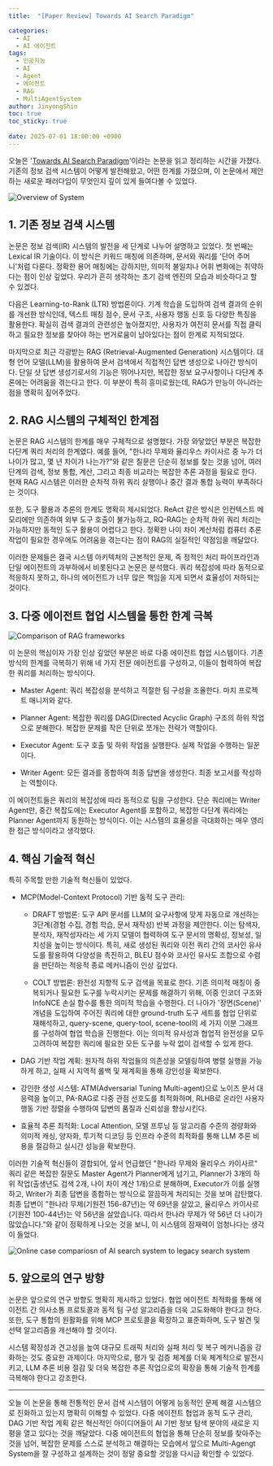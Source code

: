 ```yaml
---
title:  "[Paper Review] Towards AI Search Paradigm"

categories:
  - AI
  - AI 에이전트
tags:
  - 인공지능
  - AI
  - Agent
  - 에이전트
  - RAG
  - MultiAgentSystem
author: JinyongShin
toc: true
toc_sticky: true
 
date: 2025-07-01 18:00:00 +0900
---
```


오늘은 '[Towards AI Search Paradigm](https://arxiv.org/abs/2506.17188)'이라는 논문을 읽고 정리하는 시간을 가졌다. 기존의 정보 검색 시스템이 어떻게 발전해왔고, 어떤 한계를 가졌으며, 이 논문에서 제안하는 새로운 패러다임이 무엇인지 깊이 있게 들여다볼 수 있었다.

![Overview of System](https://www.marktechpost.com/wp-content/uploads/2025/07/Screenshot-2025-07-01-at-7.11.04%E2%80%AFPM-1024x386.png)

## 1. 기존 정보 검색 시스템

논문은 정보 검색(IR) 시스템의 발전을 세 단계로 나누어 설명하고 있었다. 첫 번째는 Lexical IR 기술이다. 이 방식은 키워드 매칭에 의존하며, 문서와 쿼리를 '단어 주머니'처럼 다룬다. 정확한 용어 매칭에는 강하지만, 의미적 불일치나 어휘 변화에는 취약하다는 점이 인상 깊었다. 우리가 흔히 생각하는 초기 검색 엔진의 모습과 비슷하다고 할 수 있겠다.

다음은 Learning-to-Rank (LTR) 방법론이다. 기계 학습을 도입하여 검색 결과의 순위를 개선한 방식인데, 텍스트 매칭 점수, 문서 구조, 사용자 행동 신호 등 다양한 특징을 활용한다. 확실히 검색 결과의 관련성은 높아졌지만, 사용자가 여전히 문서를 직접 클릭하고 필요한 정보를 찾아야 하는 번거로움이 남아있다는 점이 한계로 지적되었다.

마지막으로 최근 각광받는 RAG (Retrieval-Augmented Generation) 시스템이다. 대형 언어 모델(LLM)을 활용하여 문서 검색에서 직접적인 답변 생성으로 나아간 방식이다. 단일 샷 답변 생성기로서의 기능은 뛰어나지만, 복잡한 정보 요구사항이나 다단계 추론에는 어려움을 겪는다고 한다. 이 부분이 특히 흥미로웠는데, RAG가 만능이 아니라는 점을 명확히 짚어주었다.

## 2. RAG 시스템의 구체적인 한계점

논문은 RAG 시스템의 한계를 매우 구체적으로 설명했다. 가장 와닿았던 부분은 복잡한 다단계 쿼리 처리의 한계였다. 예를 들어, "한나라 무제와 율리우스 카이사르 중 누가 더 나이가 많고, 몇 년 차이가 나는가?"와 같은 질문은 단순히 정보를 찾는 것을 넘어, 여러 단계의 검색, 정보 통합, 계산, 그리고 최종 비교라는 복잡한 추론 과정을 필요로 한다. 현재 RAG 시스템은 이러한 순차적 하위 쿼리 실행이나 중간 결과 통합 능력이 부족하다는 것이다.

또한, 도구 활용과 추론의 한계도 명확히 제시되었다. ReAct 같은 방식은 인컨텍스트 메모리에만 의존하여 외부 도구 호출이 불가능하고, RQ-RAG는 순차적 하위 쿼리 처리는 가능하지만 동적인 도구 활용이 어렵다고 한다. 정확한 나이 차이 계산처럼 컴퓨터 추론 작업이 필요한 경우에도 어려움을 겪는다는 점이 RAG의 실질적인 약점임을 깨달았다.

이러한 문제들은 결국 시스템 아키텍처의 근본적인 문제, 즉 정적인 처리 파이프라인과 단일 에이전트의 과부하에서 비롯된다고 논문은 분석했다. 쿼리 복잡성에 따라 동적으로 적응하지 못하고, 하나의 에이전트가 너무 많은 책임을 지게 되면서 효율성이 저하되는 것이다.

## 3. 다중 에이전트 협업 시스템을 통한 한계 극복

![Comparison of RAG frameworks](https://www.marktechpost.com/wp-content/uploads/2025/07/Screenshot-2025-07-01-at-7.11.24%E2%80%AFPM-1-1024x661.png)

이 논문의 핵심이자 가장 인상 깊었던 부분은 바로 다중 에이전트 협업 시스템이다. 기존 방식의 한계를 극복하기 위해 네 가지 전문 에이전트를 구성하고, 이들이 협력하여 복잡한 쿼리를 처리하는 방식이다.

* Master Agent: 쿼리 복잡성을 분석하고 적절한 팀 구성을 조율한다. 마치 프로젝트 매니저와 같다.

* Planner Agent: 복잡한 쿼리를 DAG(Directed Acyclic Graph) 구조의 하위 작업으로 분해한다. 복잡한 문제를 작은 단위로 쪼개는 전략가 역할이다.

* Executor Agent: 도구 호출 및 하위 작업을 실행한다. 실제 작업을 수행하는 일꾼이다.

* Writer Agent: 모든 결과를 종합하여 최종 답변을 생성한다. 최종 보고서를 작성하는 역할이다.

이 에이전트들은 쿼리의 복잡성에 따라 동적으로 팀을 구성한다. 단순 쿼리에는 Writer Agent만, 중간 복잡도에는 Executor Agent를 포함하고, 복잡한 다단계 쿼리에는 Planner Agent까지 동원하는 방식이다. 이는 시스템의 효율성을 극대화하는 매우 영리한 접근 방식이라고 생각했다.

## 4. 핵심 기술적 혁신
특히 주목할 만한 기술적 혁신들이 있었다.

- MCP(Model-Context Protocol) 기반 동적 도구 관리:

    - DRAFT 방법론: 도구 API 문서를 LLM의 요구사항에 맞게 자동으로 개선하는 3단계(경험 수집, 경험 학습, 문서 재작성) 반복 과정을 제안한다. 이는 탐색자, 분석자, 재작성자라는 세 가지 모델이 협력하여 도구 문서의 명확성, 정보성, 일치성을 높이는 방식이다. 특히, 새로 생성된 쿼리와 이전 쿼리 간의 코사인 유사도를 활용하여 다양성을 촉진하고, BLEU 점수와 코사인 유사도 조합으로 수렴을 판단하는 적응적 종료 메커니즘이 인상 깊었다.

    - COLT 방법론: 완전성 지향적 도구 검색을 목표로 한다. 기존 의미적 매칭이 중복되거나 필요한 도구를 누락시키는 문제를 해결하기 위해, 이중 인코더 구조와 InfoNCE 손실 함수를 통한 의미적 학습을 수행한다. 더 나아가 '장면(Scene)' 개념을 도입하여 주어진 쿼리에 대한 ground-truth 도구 세트를 협업 단위로 재해석하고, query-scene, query-tool, scene-tool의 세 가지 이분 그래프를 구성하여 협업 학습을 진행한다. 이는 의미적 유사성과 협업적 완전성을 모두 고려하여 복잡한 쿼리에 필요한 모든 도구를 누락 없이 검색할 수 있게 한다.

- DAG 기반 작업 계획: 원자적 하위 작업들의 의존성을 모델링하여 병렬 실행을 가능하게 하고, 실패 시 지역적 롤백 및 재계획을 통해 강인성을 확보한다.

- 강인한 생성 시스템: ATM(Adversarial Tuning Multi-agent)으로 노이즈 문서 대응력을 높이고, PA-RAG로 다중 관점 선호도를 최적화하며, RLHB로 온라인 사용자 행동 기반 정렬을 수행하여 답변의 품질과 신뢰성을 향상시킨다.

- 효율적 추론 최적화: Local Attention, 모델 프루닝 등 알고리즘 수준의 경량화와 의미적 캐싱, 양자화, 투기적 디코딩 등 인프라 수준의 최적화를 통해 LLM 추론 비용을 절감하고 실시간 성능을 확보한다.

이러한 기술적 혁신들이 결합되어, 앞서 언급했던 "한나라 무제와 율리우스 카이사르" 쿼리 같은 복잡한 질문도 Master Agent가 Planner에게 넘기고, Planner가 3개의 하위 작업(출생년도 검색 2개, 나이 차이 계산 1개)으로 분해하며, Executor가 이를 실행하고, Writer가 최종 답변을 종합하는 방식으로 깔끔하게 처리되는 것을 보며 감탄했다. 최종 답변이 "한나라 무제(기원전 156-87년)는 약 69년을 살았고, 율리우스 카이사르(기원전 100-44년)는 약 56년을 살았습니다. 따라서 한나라 무제가 약 56년 더 나이가 많았습니다."와 같이 정확하게 나오는 것을 보니, 이 시스템의 잠재력이 엄청나다는 생각이 들었다.

![Online case compariosn of AI search system to legacy search system](https://www.marktechpost.com/wp-content/uploads/2025/07/Screenshot-2025-07-01-at-7.12.23%E2%80%AFPM-1-1024x602.png)

## 5. 앞으로의 연구 방향

논문은 앞으로의 연구 방향도 명확히 제시하고 있었다. 협업 에이전트 최적화를 통해 에이전트 간 의사소통 프로토콜과 동적 팀 구성 알고리즘을 더욱 고도화해야 한다고 한다. 또한, 도구 통합의 원활화를 위해 MCP 프로토콜을 확장하고 표준화하며, 도구 발견 및 선택 알고리즘을 개선해야 할 것이다.

시스템 확장성과 견고성을 높여 대규모 트래픽 처리와 실패 처리 및 복구 메커니즘을 강화하는 것도 중요한 과제이다. 마지막으로, 평가 및 검증 체계를 더욱 체계적으로 발전시키고, LLM 추론 비용 절감 및 더욱 복잡한 추론 작업으로의 확장을 통해 기술적 한계를 극복해야 한다고 강조한다.

--- 

오늘 이 논문을 통해 전통적인 문서 검색 시스템이 어떻게 능동적인 문제 해결 시스템으로 진화하고 있는지 명확히 이해할 수 있었다. 다중 에이전트 협업과 동적 도구 관리, DAG 기반 작업 계획 같은 혁신적인 아이디어들이 AI 기반 정보 탐색 분야의 새로운 지평을 열고 있다는 것을 깨달았다. 다중 에이전트의 협업을 통해 단순히 정보를 찾아주는 것을 넘어, 복잡한 문제를 스스로 분석하고 해결하는 모습에서 앞으로 Multi-Agengt System을 잘 구성하고 설계하는 것이 정말 중요할 것임을 다시금 확인할 수 있었다.